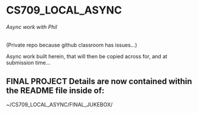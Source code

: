 # CS709_LOCAL_ASYNC
###### Async work with Phil

(Private repo because github classroom has issues...)

Async work built herein, that will then be copied across for, and at submission time...


## FINAL PROJECT Details are now contained within the README file inside of:

 ~/CS709_LOCAL_ASYNC/FINAL_JUKEBOX/